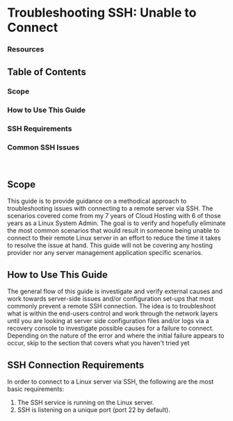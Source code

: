 # Troubleshooting SSH: Unable to Connect

### Resources

## Table of Contents
### Scope
### How to Use This Guide
### SSH Requirements
### Common SSH Issues
<p><br>
</p>

## Scope

This guide is to provide guidance on a methodical approach to troubleshooting issues with connecting to a remote server via SSH. The scenarios covered come from my 7 years of Cloud Hosting with 6 of those years as a Linux System Admin. The goal is to verify and hopefully eliminate the most common scenarios that would result in someone being unable to connect to their remote Linux server in an effort to reduce the time it takes to resolve the issue at hand. This guide will not be covering any hosting provider nor any server management application specific scenarios.


## How to Use This Guide

The general flow of this guide is investigate and verify external causes and work towards server-side issues and/or configuration set-ups that most commonly prevent a remote SSH connection. The idea is to troubleshoot what is within the end-users control and work through the network layers until you are looking at server side configuration files and/or logs via a recovery console to investigate possible causes for a failure to connect. Depending on the nature of the error and where the initial failure appears to occur, skip to the section that covers what you haven't tried yet


## SSH Connection Requirements

In order to connect to a Linux server via SSH, the following are the most basic requirements:

1) The SSH service is running on the Linux server.
2) SSH is listening on a unique port (port 22 by default).